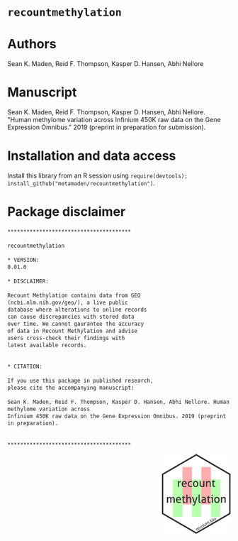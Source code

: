 
# `recountmethylation`

# Authors

Sean K. Maden, Reid F. Thompson, Kasper D. Hansen, Abhi Nellore

# Manuscript
Sean K. Maden, Reid F. Thompson, Kasper D. Hansen, Abhi Nellore. "Human methylome variation across
 Infinium 450K raw data on the Gene Expression Omnibus." 2019 (preprint in preparation for submission).

# Installation and data access

Install this library from an R session using 
`require(devtools); install_github("metamaden/recountmethylation")`.

# Package disclaimer

```
***************************************

recountmethylation

* VERSION:
0.01.0

* DISCLAIMER:

Recount Methylation contains data from GEO 
(ncbi.nlm.nih.gov/geo/), a live public 
database where alterations to online records 
can cause discrepancies with stored data 
over time. We cannot gaurantee the accuracy 
of data in Recount Methylation and advise 
users cross-check their findings with 
latest available records.


* CITATION:

If you use this package in published research, 
please cite the accompanying manuscript:

Sean K. Maden, Reid F. Thompson, Kasper D. Hansen, Abhi Nellore. Human methylome variation across
Infinium 450K raw data on the Gene Expression Omnibus. 2019 (preprint in preparation).


***************************************
```

 [<img style="float: right;" src = "inst/figures/remeth_hexsticker.png" height="180"/>](https://recount.bio/data)

